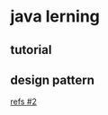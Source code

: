 # java lerning

## tutorial



## design pattern

[refs #2](https://github.com/KimSien/java_basic_01/issues/2)






